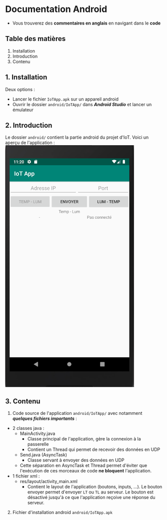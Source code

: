 # Documentation Android

- Vous trouverez des **commentaires en anglais** en navigant dans le **code**

## Table des matières
1. Installation
2. Introduction
3. Contenu

## 1. Installation
Deux options : 
- Lancer le fichier ```IoTApp.apk``` sur un appareil android
- Ouvrir le dossier ```android/IoTApp/``` dans ***Android Studio*** et lancer un émulateur

## 2. Introduction
Le dossier ```android/``` contient la partie android du projet d'IoT. Voici un aperçu de l'application :
![capture-appli](./Capture.PNG "capture appli")

## 3. Contenu
1. Code source de l'application ```android/IoTApp/``` avec notamment ***quelques fichiers importants*** :
  - 2 classes java :
    - MainActivity.java
      - Classe principal de l'application, gère la connexion à la passerelle
      - Contient un Thread qui permet de recevoir des données en UDP
    - Send.java (AsyncTask)
      - Classe servant à envoyer des données en UDP
    - Cette séparation en AsyncTask et Thread permet d'éviter que l'exécution de ces morceaux de code **ne bloquent** l'application.
  - 1 fichier xml :
    - res/layout/activity_main.xml
      - Contient le layout de l'application (boutons, inputs, ...). Le bouton envoyer permet d'envoyer ```LT``` ou ```TL``` au serveur. Le bouton est désactivé jusqu'à ce que l'application reçoive une réponse du serveur.


2. Fichier d'installation android ```android/IoTApp.apk```
